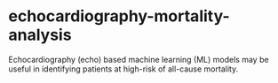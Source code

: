 # echocardiography-mortality-analysis
 Echocardiography (echo) based machine learning (ML) models may be useful in identifying patients at high-risk of all-cause mortality.

